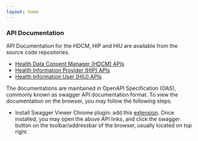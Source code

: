 ```yaml
---
layout: home
---
```


### API Documentation

API Documentation for the HDCM, HIP and HIU are available from the source code repositories. 

- [Health Data Consent Manager (HDCM) APIs](https://github.com/ProjectEKA/consent-manager/blob/master/src/main/resources/static/api.yaml)
- [Health Information Provider (HIP) APIs](https://github.com/ProjectEKA/hip-service/blob/master/src/In.ProjectEKA.HipService/wwwroot/openapi.yaml)
- [Health Information User (HIU) APIs](https://github.com/ProjectEKA/health-information-user/blob/master/src/main/resources/static/swagger.yaml)


The documentations are maintained in OpenAPI Specification (OAS), commonly known as swagger API documentation format. To view the documentation on the browser, you may follow the following steps. 
- Install Swagger Viewer Chrome plugin: add this [extension](https://chrome.google.com/webstore/detail/swagger-viewer/nfmkaonpdmaglhjjlggfhlndofdldfag). Once installed, you may open the above API links, and click the swagger button on the toolbar/addressbar of the browser, usually located on top right. 
